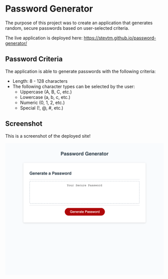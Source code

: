 # Password Generator

The purpose of this project was to create an application that generates random, secure passwords based on user-selected criteria.

The live application is deployed here: https://stevtm.github.io/password-generator/

## Password Criteria

The application is able to generate passwords with the following criteria:

- Length: 8 - 128 characters
- The following character types can be selected by the user:
  - Uppercase (A, B, C, etc.)
  - Lowercase (a, b, c, etc.)
  - Numeric (0, 1, 2, etc.)
  - Special (!, @, #, etc.)

## Screenshot

This is a screenshot of the deployed site!

![Screenshot of the deployed webiste](/assets/images/site-screenshot.png "Screenshot of the deployed website")
